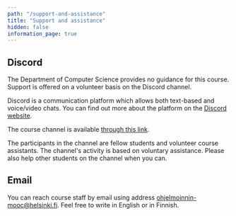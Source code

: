 ```yaml
---
path: "/support-and-assistance"
title: "Support and assistance"
hidden: false
information_page: true
---
```


## Discord

<notice>The Department of Computer Science provides no guidance for this course. Support is offered on a volunteer basis on the Discord channel.</notice>

Discord is a communication platform which allows both text-based and voice/video chats. You can find out more about the platform on the [Discord website](https://discord.com/).

The course channel is available [through this link](https://study.cs.helsinki.fi/discord/join/java).

The participants in the channel are fellow students and volunteer course assistants. The channel's activity is based on voluntary assistance. Please also help other students on the channel when you can.

## Email

You can reach course staff by email using address ohjelmoinnin-mooc@helsinki.fi. Feel free to write in English or in Finnish.
